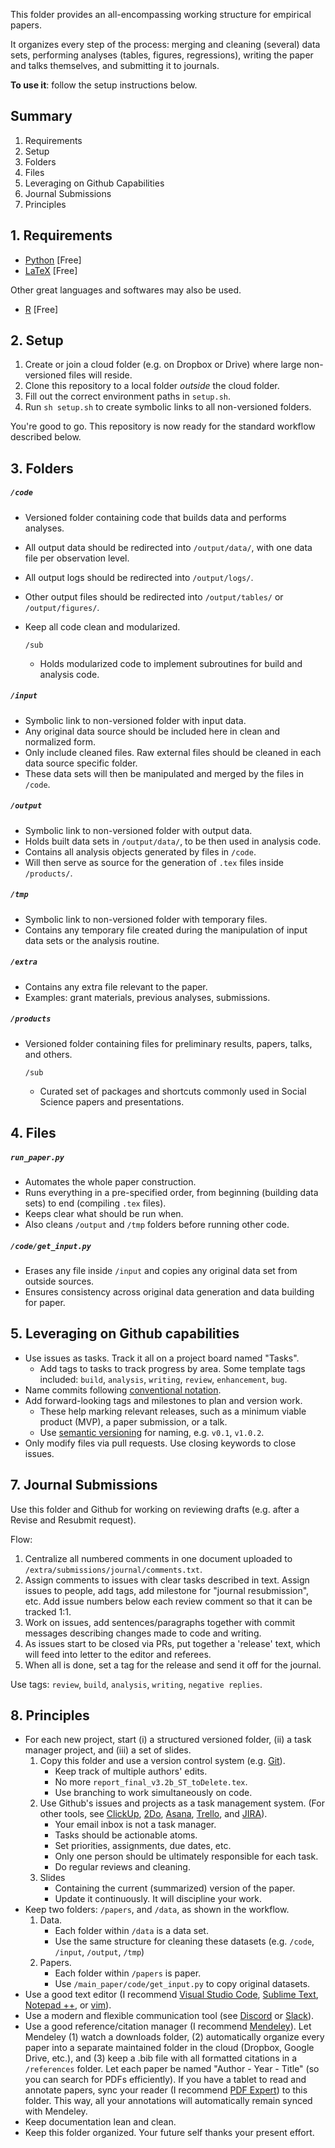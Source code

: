 
This folder provides an all-encompassing working structure for empirical papers.

It organizes every step of the process: merging and cleaning (several) data sets, performing analyses (tables, figures, regressions), writing the paper and talks themselves, and submitting it to journals.

**To use it**: follow the setup instructions below.

## Summary
1. Requirements
2. Setup
3. Folders
4. Files
5. Leveraging on Github Capabilities
7. Journal Submissions
8. Principles

## 1. Requirements

- [Python](https://www.python.org) [Free] 
- [LaTeX](https://www.latex-project.org) [Free]

Other great languages and softwares may also be used.
- [R](https://www.r-project.org) [Free]

## 2. Setup

1. Create or join a cloud folder (e.g. on Dropbox or Drive) where large non-versioned files will reside.
2. Clone this repository to a local folder *outside* the cloud folder.
3. Fill out the correct environment paths in `setup.sh`.
4. Run `sh setup.sh` to create symbolic links to all non-versioned folders.

You're good to go. This repository is now ready for the standard workflow described below.

## 3. Folders

##### `/code`

- Versioned folder containing code that builds data and performs analyses.
- All output data should be redirected into `/output/data/`, with one data file per observation level.
- All output logs should be redirected into `/output/logs/`.
- Other output files should be redirected into `/output/tables/` or `/output/figures/`.
- Keep all code clean and modularized.

    `/sub`
    - Holds modularized code to implement subroutines for build and analysis code.
  
##### `/input`

- Symbolic link to non-versioned folder with input data.
- Any original data source should be included here in clean and normalized form.
- Only include cleaned files. Raw external files should be cleaned in each data source specific folder.
- These data sets will then be manipulated and merged by the files in `/code`.
  
##### `/output`

- Symbolic link to non-versioned folder with output data.
- Holds built data sets in `/output/data/`, to be then used in analysis code.
- Contains all analysis objects generated by files in `/code`.
- Will then serve as source for the generation of `.tex` files inside `/products/`.

##### `/tmp`

- Symbolic link to non-versioned folder with temporary files.
- Contains any temporary file created during the manipulation of input data sets or the analysis routine.

##### `/extra`

- Contains any extra file relevant to the paper.
- Examples: grant materials, previous analyses, submissions.

##### `/products`

- Versioned folder containing files for preliminary results, papers, talks, and others.

    `/sub`
    - Curated set of packages and shortcuts commonly used in Social Science papers and presentations.
## 4. Files

##### `run_paper.py`

- Automates the whole paper construction.
- Runs everything in a pre-specified order, from beginning (building data sets) to end (compiling `.tex` files).
- Keeps clear what should be run when.
- Also cleans `/output` and `/tmp` folders before running other code.

##### `/code/get_input.py`

- Erases any file inside `/input` and copies any original data set from outside sources.
- Ensures consistency across original data generation and data building for paper.

## 5. Leveraging on Github capabilities

- Use issues as tasks. Track it all on a project board named "Tasks".
	- Add tags to tasks to track progress by area. Some template tags included: `build`, `analysis`, `writing`, `review`, `enhancement`, `bug`.
- Name commits following [conventional notation](https://www.conventionalcommits.org).
- Add forward-looking tags and milestones to plan and version work.
	- These help marking relevant releases, such as a minimum viable product (MVP), a paper submission, or a talk.
	- Use [semantic versioning](https://semver.org/) for naming, e.g. `v0.1`, `v1.0.2`.
- Only modify files via pull requests. Use closing keywords to close issues.

## 7. Journal Submissions

Use this folder and Github for working on reviewing drafts (e.g. after a Revise and Resubmit request).

Flow:
1. Centralize all numbered comments in one document uploaded to `/extra/submissions/journal/comments.txt`.
2. Assign comments to issues with clear tasks described in text. Assign issues to people, add tags, add milestone for "journal resubmission", etc. Add issue numbers below each review comment so that it can be tracked 1:1.
3. Work on issues, add sentences/paragraphs together with commit messages describing changes made to code and writing.
4. As issues start to be closed via PRs, put together a 'release' text, which will feed into letter to the editor and referees.
5. When all is done, set a tag for the release and send it off for the journal.

Use tags: `review`, `build`, `analysis`, `writing`, `negative replies`.

## 8. Principles

- For each new project, start (i) a structured versioned folder, (ii) a task manager project, and (iii) a set of slides.
	1. Copy this folder and use a version control system (e.g. [Git](https://git-scm.com/)).
		* Keep track of multiple authors' edits.
		* No more `report_final_v3.2b_ST_toDelete.tex`.
		* Use branching to work simultaneously on code.
	2. Use Github's issues and projects as a task management system. (For other tools, see [ClickUp](https://clickup.com/), [2Do](https://www.2doapp.com/), [Asana](https://asana.com), [Trello](https://trello.com/), and [JIRA](https://www.atlassian.com/software/jira)).
		* Your email inbox is not a task manager.
		* Tasks should be actionable atoms.
		* Set priorities, assignments, due dates, etc.
		* Only one person should be ultimately responsible for each task.
		* Do regular reviews and cleaning.
	3. Slides
		* Containing the current (summarized) version of the paper.
		* Update it continuously. It will discipline your work.
- Keep two folders: `/papers`, and `/data`, as shown in the workflow.
	1. Data.
		* Each folder within `/data` is a data set.
		* Use the same structure for cleaning these datasets (e.g. `/code`, `/input`, `/output`, `/tmp`)
	2. Papers.
		* Each folder within `/papers` is paper.
		* Use `/main_paper/code/get_input.py` to copy original datasets.
- Use a good text editor (I recommend [Visual Studio Code](https://code.visualstudio.com/), [Sublime Text](https://www.sublimetext.com/), [Notepad ++](https://notepad-plus-plus.org/), or [vim](http://www.vim.org/)).
- Use a modern and flexible communication tool (see [Discord](https://discord.com/) or [Slack](https://slack.com)).
- Use a good reference/citation manager (I recommend [Mendeley](https://www.mendeley.com)). Let Mendeley (1) watch a downloads folder, (2) automatically organize every paper into a separate maintained folder in the cloud (Dropbox, Google Drive, etc.), and (3) keep a .bib file with all formatted citations in a `/references` folder. Let each paper be named "Author - Year - Title" (so you can search for PDFs efficiently). If you have a tablet to read and annotate papers, sync your reader (I recommend [PDF Expert](https://pdfexpert.com/)) to this folder. This way, all your annotations will automatically remain synced with Mendeley.
- Keep documentation lean and clean.
- Keep this folder organized. Your future self thanks your present effort.


